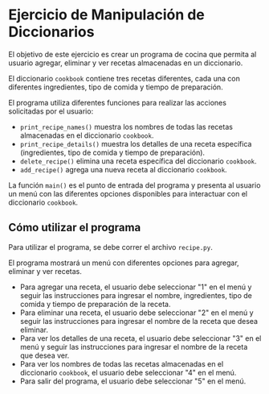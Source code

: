 
# Ejercicio de Manipulación de Diccionarios

El objetivo de este ejercicio es crear un programa de cocina que permita al usuario agregar, eliminar y ver recetas almacenadas en un diccionario.

El diccionario  `cookbook`  contiene tres recetas diferentes, cada una con diferentes ingredientes, tipo de comida y tiempo de preparación.

El programa utiliza diferentes funciones para realizar las acciones solicitadas por el usuario:

-   `print_recipe_names()`  muestra los nombres de todas las recetas almacenadas en el diccionario  `cookbook`.
-   `print_recipe_details()`  muestra los detalles de una receta específica (ingredientes, tipo de comida y tiempo de preparación).
-   `delete_recipe()`  elimina una receta específica del diccionario  `cookbook`.
-   `add_recipe()`  agrega una nueva receta al diccionario  `cookbook`.

La función  `main()`  es el punto de entrada del programa y presenta al usuario un menú con las diferentes opciones disponibles para interactuar con el diccionario  `cookbook`.

## Cómo utilizar el programa

Para utilizar el programa, se debe correr el archivo  `recipe.py`.

El programa mostrará un menú con diferentes opciones para agregar, eliminar y ver recetas.

-   Para agregar una receta, el usuario debe seleccionar "1" en el menú y seguir las instrucciones para ingresar el nombre, ingredientes, tipo de comida y tiempo de preparación de la receta.
-   Para eliminar una receta, el usuario debe seleccionar "2" en el menú y seguir las instrucciones para ingresar el nombre de la receta que desea eliminar.
-   Para ver los detalles de una receta, el usuario debe seleccionar "3" en el menú y seguir las instrucciones para ingresar el nombre de la receta que desea ver.
-   Para ver los nombres de todas las recetas almacenadas en el diccionario  `cookbook`, el usuario debe seleccionar "4" en el menú.
-   Para salir del programa, el usuario debe seleccionar "5" en el menú.
